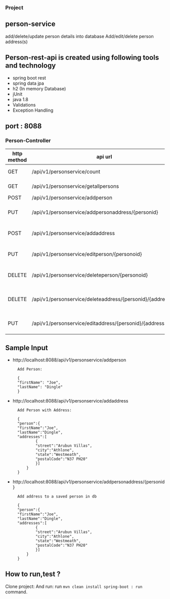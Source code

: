 ### Project

## person-service

add/delete/update person details into database
Add/edit/delete person address(s)

## Person-rest-api is created using following tools and technology

- spring boot rest
- spring data jpa
- h2 (In memory Database)
- jUnit
- java 1.8
- Validations
- Exception Handling

## port : 8088

### Person-Controller

| http method | api url | description|
|-------------|----------|-----------| 
| GET         | /api/v1/personservice/count | Count of Persons |
| GET | /api/v1/personservice/getallpersons | Get all Persons |
| POST | /api/v1/personservice/addperson | Add person  |
| PUT | /api/v1/personservice/addpersonaddress/{personid}| Add address to person| 
| POST| /api/v1/personservice/addaddress | Add a person with address |
|PUT| /api/v1/personservice/editperson/{personoid}| Edit person details by person id |
|DELETE| /api/v1/personservice/deleteperson/{personoid}| Delete person by person id|
|DELETE |/api/v1/personservice/deleteaddress/{personid}/{addressid} |Delete address from person |
|PUT| /api/v1/personservice/editaddress/{personid}/{addressid} | Edit address of person| 

## Sample Input

- http://localhost:8088/api/v1/personservice/addperson

        Add Person:

        {
        "firstName": "Joe",
        "lastName": "Dingle"
        }

- http://localhost:8088/api/v1/personservice/addaddress

        Add Person with Address:

        {
        "person":{
        "firstName":"Joe",
        "lastName":"Dingle",
        "addresses":[
                {
                "street":"Arubun Villas",
                "city":"Athlone",
                "state":"Westmeath",
                "postalCode":"N37 PH20"
                }]
            }
        }

- http://localhost:8088/api/v1/personservice/addpersonaddress/{personid}

        Add address to a saved person in db

        {
        "person":{
        "firstName":"Joe",
        "lastName":"Dingle",
        "addresses":[
                {
                "street":"Arubun Villas",
                "city":"Athlone",
                "state":"Westmeath",
                "postalCode":"N37 PH20"
                }]
            }
        }


## How to run,test ?
Clone project: 
And run: run ` mvn clean install spring-boot : run ` command.